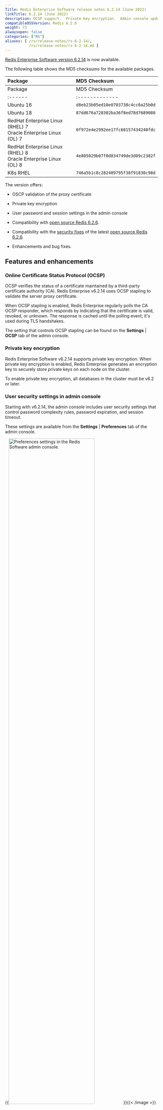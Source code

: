 ```yaml
---
Title: Redis Enterprise Software release notes 6.2.14 (June 2022)
linkTitle: 6.2.14 (June 2022)
description: OCSP support.  Private key encryption.  Admin console updates.
compatibleOSSVersion: Redis 6.2.6
weight: 73
alwaysopen: false
categories: ["RS"]
aliases: [ /rs/release-notes/rs-6-2-14/,
           /rs/release-notes/rs-6-2-14.md ]
---
```


[Redis Enterprise Software version 6.2.14](https://redislabs.com/redis-enterprise-software/download-center/software/) is now available.

The following table shows the MD5 checksums for the available packages.

|Package| MD5 Checksum |
|:------|:-------------|
|Package| MD5 Checksum |
|:------|:-------------|
| Ubuntu 16 | `d8eb23b05ed10e0703738c4cc0a25b0d` |
| Ubuntu 18 | `87dd676a728302ba36f8ed78d7689080` |
| RedHat Enterprise Linux (RHEL) 7<br/>Oracle Enterprise Linux (OL) 7 | `0f972e4e2992ee17fc68157434240fdc` |
| RedHat Enterprise Linux (RHEL) 8<br/>Oracle Enterprise Linux (OL) 8 | `4e805029b07f0d834749de3d09c2382f` |
| K8s RHEL   | `746a5b1c8c282489795f38f91830c98d` |

The version offers:

- OSCP validation of the proxy certificate

- Private key encryption

- User password and session settings in the admin console

- Compatibility with [open source Redis 6.2.6](https://raw.githubusercontent.com/redis/redis/6.2.6/00-RELEASENOTES).

- Compatibility with the [security fixes](https://github.com/redis/redis/releases/tag/6.2.6) of the latest [open source Redis 6.2.6](https://github.com/redis/redis/releases/tag/6.2.6).

- Enhancements and bug fixes.


## Features and enhancements

### Online Certificate Status Protocol (OCSP) 

OCSP verifies the status of a certificate maintained by a third-party certificate authority (CA).  Redis Enterprise v6.2.14 uses OCSP stapling to validate the server proxy certificate.  
    
When OCSP stapling is enabled, Redis Enterprise regularly polls the CA OCSP responder, which responds by indicating that the certificate is valid, revoked, or unknown.  The response is cached until the polling event; it's used during TLS handshakes.   
    
The setting that controls OCSP stapling can be found on the **Settings** | **OCSP** tab of the admin console.

### Private key encryption

Redis Enterprise Software v6.2.14 supports private key encryption. When private key encryption is enabled, Redis Enterprise generates an encryption key to securely store private keys on each node on the cluster.

To enable private key encryption, all databases in the cluster must be v6.2 or later.

### User security settings in admin console

Starting with v6.2.14, the admin console includes user security settings that control password complexity rules, password expiration, and session timeout.  

These settings are available from the **Settings** | **Preferences** tab of the admin console.

{{<image filename="images/rs/cluster-settings-preferences.png" alt="Preferences settings in the Redis Software admin console." width="75%">}}{{< /image >}}

## Version changes 

### Prerequisites and notes 

-  You can [upgrade to v6.2.14](https://docs.redis.com/latest/rs/installing-upgrading/upgrading/) from Redis Enterprise Software v6.2 and later. 

- The database upgrade process is controlled by the `redis_upgrade_policy` policy setting.  To learn more, see the [Database upgrade default changes](https://docs.redis.com/latest/rs/release-notes/rs-6-2-4-august-2021/#database-upgrade-default-changes) section of the [v6.2.4 release notes](https://docs.redis.com/latest/rs/release-notes/rs-6-2-4-august-2021/). 

- Upgrades from versions earlier than v6.2 are not supported.

- If you are using Active-Active or Active-Passive (ReplicaOf) databases and experience synchronization issues as a result of the upgrade, see RS67434 details in [Resolved issues](#resolved-issues) for help resolving the problem.

### Product lifecycle updates 

Redis Enterprise Software v6.0.x will reach end of life (EOF) on May 31, 2022.

To learn more, see the Redis Enterprise Software [product lifecycle](https://docs.redis.com/latest/rs/administering/product-lifecycle/), which details the release number and the end-of-life schedule for Redis Enterprise Software.

For Redis modules information and lifecycle, see [Module lifecycle](https://docs.redis.com/latest/modules/modules-lifecycle/).

## Redis modules 

Redis Enterprise Software v6.2.14 includes the following Redis modules:

- [RediSearch v2.2.9](https://docs.redis.com/latest/modules/redisearch/release-notes/)
- [RedisJSON v2.0.7](https://docs.redis.com/latest/modules/redisjson/release-notes/)
- [RedisBloom v2.2.12](https://docs.redis.com/latest/modules/redisbloom/release-notes/)
- [RedisGraph v2.8.9](https://docs.redis.com/latest/modules/redisgraph/release-notes/)
- [RedisTimeSeries v1.6.9](https://docs.redis.com/latest/modules/redistimeseries/release-notes/)

For help upgrading a module, see [Add a module to a cluster](https://docs.redis.com/latest/modules/add-module-to-cluster/#upgrading-the-module-for-the-database). 

## Additional enhancements

- RS55248 - Added support for the MODULE LIST command on Active-Active databases
- RS64316 - Enhanced validity checks of the input parameters of the CRDB-CLI tool

## Resolved issues 

- RS38320 A failed task leaves the nodes list outdated in the UI
- RS69256 Change pre-bootstrap default TLS versions to 1.2
- RS67133 Fixed replication for command RESTOREMODAUX 
- RS66468 Fixed “Test regex keys” in the UI
- RS58156 Fixed the installation to abort and alert when encountering issues in NTP
- RS67935 Fixed releasing 30MB of memory when deleting an Active-Active database
- RS64276 Fixed high memory consumption of the DMC output buffers when running CLIENT LIST
- RS54131 Fixed returning +OK reply from the QUIT command on a TLS enabled database

## Security

### Open source Redis security compatibility

As part of Redis commitment to security, Redis Enterprise Software implements the latest [security fixes](https://github.com/redis/redis/releases) available with open source Redis. 

The following [Open Source Redis](https://github.com/redis/redis) [CVEs](https://github.com/redis/redis/security/advisories) do not affect Redis Enterprise:

- [CVE-2021-32625](https://cve.mitre.org/cgi-bin/cvename.cgi?name=CVE-2021-32625) - Redis Enterprise is not impacted by the CVE that was found and fixed in open source Redis since Redis Enterprise does not implement LCS. Additional information about the open source Redis fix is on [the Redis GitHub page](https://github.com/redis/redis/releases) (Redis 6.2.4, Redis 6.0.14)

- [CVE-2021-32672](https://cve.mitre.org/cgi-bin/cvename.cgi?name=CVE-2021-32672) - Redis Enterprise is not impacted by the CVE that was found and fixed in open source Redis because the LUA debugger is unsupported in Redis Enterprise. Additional information about the open source Redis fix is on [the Redis GitHub page](https://github.com/redis/redis/releases) (Redis 6.2.6, Redis 6.0.16)

- [CVE-2021-32675](https://cve.mitre.org/cgi-bin/cvename.cgi?name=CVE-2021-32675) - Redis Enterprise is not impacted by the CVE that was found and fixed in open source Redis because the proxy in Redis Enterprise does not forward unauthenticated requests. Additional information about the open source Redis fix is on [the Redis GitHub page](https://github.com/redis/redis/releases) (Redis 6.2.6, Redis 6.0.16)

- [CVE-2021-32762](https://cve.mitre.org/cgi-bin/cvename.cgi?name=CVE-2021-32762) - Redis Enterprise is not impacted by the CVE that was found and fixed in open source Redis because the memory allocator used in Redis Enterprise is not vulnerable. Additional information about the open source Redis fix is on [the Redis GitHub page](https://github.com/redis/redis/releases) (Redis 6.2.6, Redis 6.0.16)

- [CVE-2021-41099](https://cve.mitre.org/cgi-bin/cvename.cgi?name=CVE-2021-41099) - Redis Enterprise is not impacted by the CVE that was found and fixed in open source Redis because the proto-max-bulk-len CONFIG is blocked in Redis Enterprise. Additional information about the open source Redis fix is on [the Redis GitHub page](https://github.com/redis/redis/releases) (Redis 6.2.6, Redis 6.0.16) security fixes for [recent CVEs](https://github.com/redis/redis/security/advisories). 

Redis Enterprise has already included the fixes for the relevant CVEs. 

Some CVEs announced for open source Redis do not affect Redis Enterprise due to different and additional functionality available in Redis Enterprise that is not available in open source Redis.

